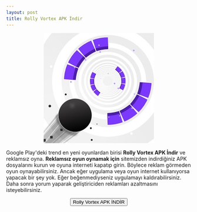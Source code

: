 ```yaml
---
layout: post
title: Rolly Vortex APK İndir
---
```


<center>
<img src="/images/vortex.png" alt="Rolly Vortex" width="300px"/>
</center>
<p>Google Play'deki trend en yeni oyunlardan birisi <strong>Rolly Vortex APK İndir</strong> ve reklamsız oyna. <strong>Reklamsız oyun oynamak için</strong> sitemizden indirdiğiniz APK dosyalarını kurun ve oyuna interneti kapatıp girin. Böylece reklam görmeden oyun oynayabilirsiniz. Ancak eğer uygulama veya oyun internet kullanıyorsa yapacak bir şey yok. Eğer beğenmediyseniz uygulamayı kaldırabilirsiniz. Daha sonra yorum yaparak geliştiriciden reklamları azaltmasını isteyebilirsiniz.
</p>

<center>
<a href="/vortex.apk" target="_blank"><button class="button3">Rolly Vortex APK İNDİR</button></a>
</center>
